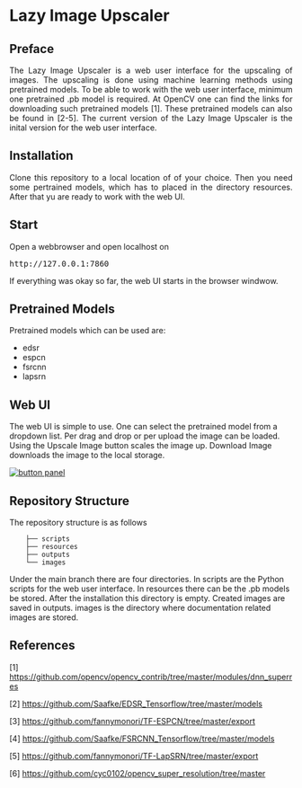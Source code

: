 # Lazy Image Upscaler

## Preface

<p align="justify">The Lazy Image Upscaler is a web user interface for the upscaling of images. The upscaling is done using machine learning methods using pretrained models. To be able to work with the web user interface, minimum one pretrained .pb model is required. At OpenCV one can find the links for downloading such pretrained models [1]. These pretrained models can also be found in [2-5]. The current version of the Lazy Image Upscaler is the inital version for the web user interface.</p>

## Installation

<p align="justify">Clone this repository to a local location of of your choice. Then you need some pertrained models, which has to placed in the directory resources. After that yu are ready to work with the web UI.</p>

## Start

<p align="justify">Open a webbrowser and open localhost on</p>

<pre>http://127.0.0.1:7860</pre>

<p align="justify">If everything was okay so far, the web UI starts in the browser windwow.</p>

## Pretrained Models

Pretrained models which can be used are:

* edsr
* espcn
* fsrcnn
* lapsrn

## Web UI

The web UI is simple to use. One can select the pretrained model from a dropdown list. Per drag and drop or per upload the image can be loaded. Using the Upscale Image button scales the image up. Download Image downloads the image to the local storage.

<a target="_blank" href=""><img src="./images/lazyimageupscaler.jpg" alt="button panel"></a>

## Repository Structure

The repository structure is as follows

```main
    ├── scripts
    ├── resources
    ├── outputs
    └── images
```

Under the main branch there are four directories. In scripts are the Python scripts for the web user interface. In resources there can be the .pb models be stored. After the installation this directory is empty. Created images are saved in outputs. images is the directory where documentation related images are stored.

## References

[1] https://github.com/opencv/opencv_contrib/tree/master/modules/dnn_superres

[2] https://github.com/Saafke/EDSR_Tensorflow/tree/master/models

[3] https://github.com/fannymonori/TF-ESPCN/tree/master/export

[4] https://github.com/Saafke/FSRCNN_Tensorflow/tree/master/models

[5] https://github.com/fannymonori/TF-LapSRN/tree/master/export

[6] https://github.com/cyc0102/opencv_super_resolution/tree/master
